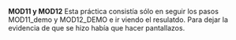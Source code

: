 **MOD11 y MOD12**
Esta práctica consistía sólo en seguir los pasos MOD11_demo y MOD12_DEMO e ir viendo el resulatdo. Para dejar la evidencia de que se hizo había que hacer pantallazos.
